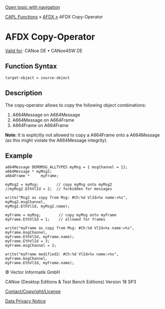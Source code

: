 [Open topic with navigation](../../../../../CANoeDEFamily.htm#Topics/CAPLFunctions/ADFX/Functions/CAPLfunctionAfdxCopyOperator.md)

[CAPL Functions](../../CAPLfunctions.md) » [AFDX »](../CAPLfunctionsAFDXOverview.md) AFDX Copy-Operator

# AFDX Copy-Operator

[Valid for](../../../Shared/FeatureAvailability.md):  CANoe DE • CANoe4SW DE

## Function Syntax

`target-object = source-object`

## Description

The copy-operator allows to copy the following object combinations:

1. A664Message on A664Message
2. A664Message on A664Frame
3. A664Frame on A664Frame

**Note**: It is explicitly not allowed to copy a A664Frame onto a A664Message (as this might violate the A664Message integrity).

## Example

```plaintext
a664Message DEMOMSG_ALLTYPES myMsg = { msgChannel = 1};
a664Message * myMsg2;
a664Frame *     myFrame;

myMsg2 = myMsg;        // copy myMsg onto myMsg2
//myMsg2.EthVlId = 2;  // forbidden for messages

write("Msg2 as copy from Msg: #Ch:%d VlId=%x name:=%s",
myMsg2.msgChannel,
myMsg2.EthVlId, myMsg2.name);

myFrame = myMsg;        // copy myMsg onto myFrame
myFrame.EthVlId = 1;    // allowed for frames

write("myFrame as copy from Msg: #Ch:%d VlId=%x name:=%s", myFrame.msgChannel,
myFrame.EthVlId, myFrame.name);
myFrame.EthVlId = 3;
myFrame.msgChannel = 2;

write("myFrame modified2: #Ch:%d VlId=%x name:=%s", myFrame.msgChannel,
myFrame.EthVlId, myFrame.name);
```

© Vector Informatik GmbH

CANoe (Desktop Editions & Test Bench Editions) Version 18 SP3

[Contact/Copyright/License](../../../Shared/ContactCopyrightLicense.md)

[Data Privacy Notice](https://www.vector.com/int/en/company/get-info/privacy-policy/)